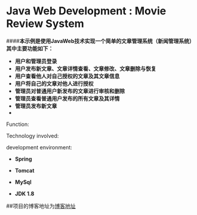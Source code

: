 # Java Web Development : Movie Review System

####**本示例是使用JavaWeb技术实现一个简单的文章管理系统（新闻管理系统）其中主要功能如下：**

- **用户和管理员登录**
- **用户发布新文章、文章详情查看、文章修改、文章删除与恢复**
- **用户查看他人对自己授权的文章及其文章信息**
- **用户将自己的文章对他人进行授权**
- **管理员对普通用户新发布的文章进行审核和删除**
- **管理员查看普通用户发布的所有文章及其详情**
- **管理员发布新文章**
- 
Function:



Technology involved:



development environment:

- **Spring**

- **Tomcat**

- **MySql**

- **JDK 1.8**

##项目的博客地址为[博客地址](http://blog.csdn.net/qq_24369113/article/details/70333980)



